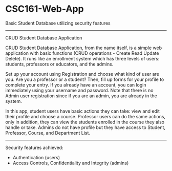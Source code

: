 # CSC161-Web-App
Basic Student Database utilizing security features

***
CRUD Student Database Application

CRUD Student Database Application, from the name itself, is a simple web application with basic functions (CRUD operations - Create Read Update Delete). It runs like an enrollment system which has three levels of users: students, professors or educators, and the admins.

Set up your account using Registration and choose what kind of user are you. Are you a professor or a student? Then, fill up forms for your profile to complete your entry. If you already have an account, you can login immediately using your username and password. Note that there is no Admin user registration since if you are an admin, you are already in the system.

In this app, student users have basic actions they can take: view and edit their profile and choose a course. Professor users can do the same actions, only in addition, they can view the students enrolled in the course they also handle or take. Admins do not have profile but they have access to Student, Professor, Course, and Department List.
***

Security features achieved:
- Authentication (users)
- Access Controls, Confidentiality and Integrity (admins)
